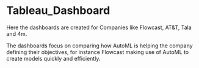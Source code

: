 # Tableau_Dashboard
Here the dashboards are created for Companies like Flowcast, AT&T, Tala and 4m.

The dashboards focus on comparing how AutoML is helping the company defining their objectives, for instance Flowcast making use of AutoML to create models quickly and efficiently.


